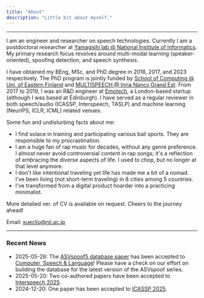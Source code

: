 ```yaml
---
title: "About"
description: "Little bit about myself."
---
```


-------------------
I am an engineer and researcher on speech technologies. Currently I am a postdoctoral researcher at [Yamagishi lab @ National Institute of Informatics](https://nii-yamagishilab.github.io/). My primary research focus revolves around multi-modal learning (speaker-oriented), spoofing detection, and speech synthesis.

I have obtained my BEng, MSc, and PhD degree in 2016, 2017, and 2023 respectively. The PhD program is jointly funded by [School of Computing @ Uni. of Eastern Finland](http://www.uef.fi/en/web/cs) and [MULTISPEECH @ Inria Nancy Grand Est](https://team.inria.fr/multispeech/). From 2017 to 2019, I was an R&D engineer at [Emotech](https://www.linkedin.com/company/emotech-ltd/), a London-based startup (although I was based at Edinburgh). I have served as a regular reviewer in both speech/audio (ICASSP, Interspeech, TASLP) and machine learning (NeurIPS, ICLR, ICML) related venues.

Some fun and undisturbing facts about me:
* I find solace in training and participating various ball sports. They are responsible to my procrastination.
* I am a huge fan of rap music for decades, without any genre preference. I almost never avoid controversial content in rap songs; it's a reflection of embracing the diverse aspects of life. I used to chop, but no longer at that level anymore.
* I don't like intentional traveling yet life has made me a bit of a nomad. I've been living (not short-term traveling) in 8 cities among 5 countries.
* I've transformed from a digital product hoarder into a practicing minimalist.

More detailed ver. of CV is available on request. Cheers to the journey ahead!

Email: xuecliu@nii.ac.jp

-------------------
### Recent News
* 2025-05-28: The [ASVspoof5 database paper](https://www.sciencedirect.com/science/article/pii/S0885230825000506?via%3Dihub) has been accepted to [Computer, Speech & Language](https://www.sciencedirect.com/journal/computer-speech-and-language)! Please have a check on our effort on building the database for the latest version of the ASVspoof series.
* 2025-05-20: Two co-authored papers have been accepted to [Interspeech 2025](https://www.interspeech2025.org/home).
* 2024-12-20: One paper has been accepted to [ICASSP 2025](https://2025.ieeeicassp.org/).
<!-- * 2024-08-05: Two papers have been accepted to [BIOSIG 2024](https://biosig.de/).  -->
<!-- * 2024-06-06: Two co-authored papers have been accepted to [Interspeech 2024](https://interspeech2024.org/). -->
<!-- * 2024-06-02: [ASVspoof5](https://www.asvspoof.org) has opened. We welcome the registration and related research! -->